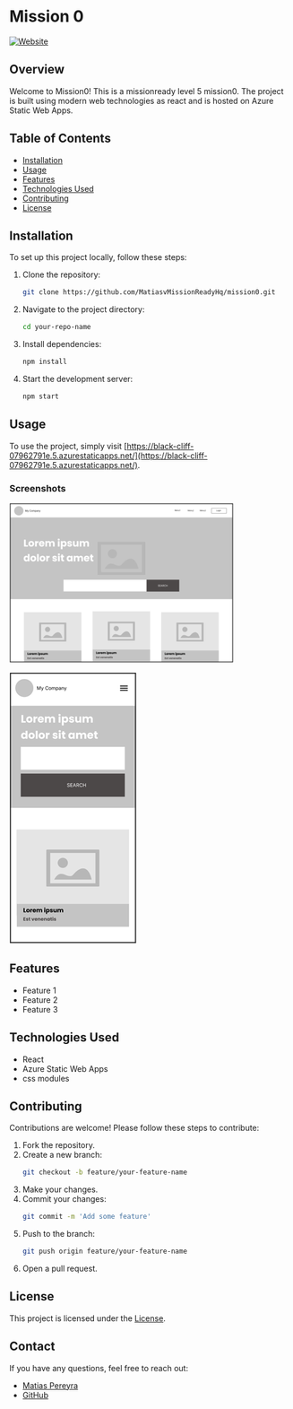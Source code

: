 # Mission 0

[![Website](https://img.shields.io/website-up-down-green-red/https/black-cliff-07962791e.5.azurestaticapps.net.svg)](https://black-cliff-07962791e.5.azurestaticapps.net/)

## Overview

Welcome to Mission0! This is a missionready level 5 mission0. The project is built using modern web technologies as react and is hosted on Azure Static Web Apps.

## Table of Contents

- [Installation](#installation)
- [Usage](#usage)
- [Features](#features)
- [Technologies Used](#technologies-used)
- [Contributing](#contributing)
- [License](#license)

## Installation

To set up this project locally, follow these steps:

1. Clone the repository:
    ```sh
    git clone https://github.com/MatiasvMissionReadyHq/mission0.git
    ```
2. Navigate to the project directory:
    ```sh
    cd your-repo-name
    ```
3. Install dependencies:
    ```sh
    npm install
    ```
4. Start the development server:
    ```sh
    npm start
    ```

## Usage

To use the project, simply visit [https://black-cliff-07962791e.5.azurestaticapps.net/](https://black-cliff-07962791e.5.azurestaticapps.net/).

### Screenshots

![Screenshot](src/assets/image1.png)

![Screenshot](src/assets/image2.png)

## Features

- Feature 1
- Feature 2
- Feature 3

## Technologies Used

- React
- Azure Static Web Apps
- css modules

## Contributing

Contributions are welcome! Please follow these steps to contribute:

1. Fork the repository.
2. Create a new branch:
    ```sh
    git checkout -b feature/your-feature-name
    ```
3. Make your changes.
4. Commit your changes:
    ```sh
    git commit -m 'Add some feature'
    ```
5. Push to the branch:
    ```sh
    git push origin feature/your-feature-name
    ```
6. Open a pull request.

## License

This project is licensed under the [License](LICENSE).

## Contact

If you have any questions, feel free to reach out:

- [Matias Pereyra](mailto:matiasv@missionreadyhq.com)
- [GitHub](https://github.com/MatiasvMissionReadyHq)
